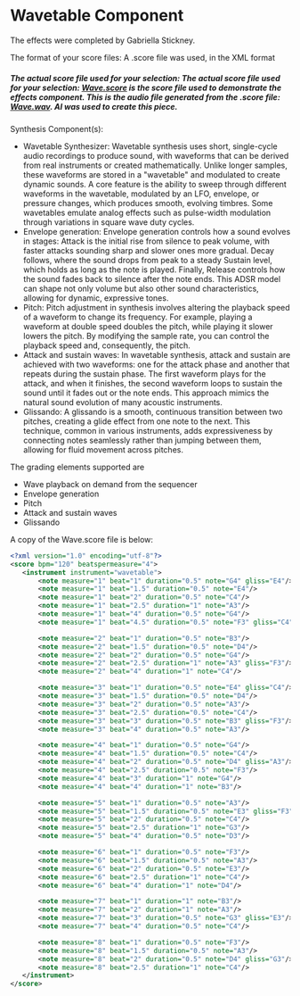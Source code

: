 # Wavetable Component

The effects were completed by Gabriella Stickney.

The format of your score files: A .score file was used, in the XML format

##### The actual score file used for your selection: The actual score file used for your selection: [Wave.score](./Project1/Wave.score) is the score file used to demonstrate the effects component. This is the audio file generated from the .score file: [Wave.wav](./Project1/Wave.wav). AI was used to create this piece.


Synthesis Component(s):
- Wavetable Synthesizer: Wavetable synthesis uses short, single-cycle audio recordings to produce sound, with waveforms that can be derived from real instruments or created mathematically. Unlike longer samples, these waveforms are stored in a "wavetable" and modulated to create dynamic sounds. A core feature is the ability to sweep through different waveforms in the wavetable, modulated by an LFO, envelope, or pressure changes, which produces smooth, evolving timbres. Some wavetables emulate analog effects such as pulse-width modulation through variations in square wave duty cycles. 
- Envelope generation: Envelope generation controls how a sound evolves in stages: Attack is the initial rise from silence to peak volume, with faster attacks sounding sharp and slower ones more gradual. Decay follows, where the sound drops from peak to a steady Sustain level, which holds as long as the note is played. Finally, Release controls how the sound fades back to silence after the note ends. This ADSR model can shape not only volume but also other sound characteristics, allowing for dynamic, expressive tones.
- Pitch: Pitch adjustment in synthesis involves altering the playback speed of a waveform to change its frequency. For example, playing a waveform at double speed doubles the pitch, while playing it slower lowers the pitch. By modifying the sample rate, you can control the playback speed and, consequently, the pitch.
- Attack and sustain waves: In wavetable synthesis, attack and sustain are achieved with two waveforms: one for the attack phase and another that repeats during the sustain phase. The first waveform plays for the attack, and when it finishes, the second waveform loops to sustain the sound until it fades out or the note ends. This approach mimics the natural sound evolution of many acoustic instruments.
- Glissando: A glissando is a smooth, continuous transition between two pitches, creating a glide effect from one note to the next. This technique, common in various instruments, adds expressiveness by connecting notes seamlessly rather than jumping between them, allowing for fluid movement across pitches.


The grading elements supported are 
- Wave playback on demand from the sequencer
- Envelope generation
- Pitch
- Attack and sustain waves
- Glissando


A copy of the Wave.score file is below:

```xml
﻿<?xml version="1.0" encoding="utf-8"?>
<score bpm="120" beatspermeasure="4">
   <instrument instrument="wavetable">
       <note measure="1" beat="1" duration="0.5" note="G4" gliss="E4"/>
       <note measure="1" beat="1.5" duration="0.5" note="E4"/>
       <note measure="1" beat="2" duration="0.5" note="C4"/>
       <note measure="1" beat="2.5" duration="1" note="A3"/>
       <note measure="1" beat="4" duration="0.5" note="G4"/>
       <note measure="1" beat="4.5" duration="0.5" note="F3" gliss="C4"/>

       <note measure="2" beat="1" duration="0.5" note="B3"/>
       <note measure="2" beat="1.5" duration="0.5" note="D4"/>
       <note measure="2" beat="2" duration="0.5" note="G4"/>
       <note measure="2" beat="2.5" duration="1" note="A3" gliss="F3"/>
       <note measure="2" beat="4" duration="1" note="C4"/>

       <note measure="3" beat="1" duration="0.5" note="E4" gliss="C4"/>
       <note measure="3" beat="1.5" duration="0.5" note="D4"/>
       <note measure="3" beat="2" duration="0.5" note="A3"/>
       <note measure="3" beat="2.5" duration="0.5" note="C4"/>
       <note measure="3" beat="3" duration="0.5" note="B3" gliss="F3"/>
       <note measure="3" beat="4" duration="0.5" note="A3"/>

       <note measure="4" beat="1" duration="0.5" note="G4"/>
       <note measure="4" beat="1.5" duration="0.5" note="C4"/>
       <note measure="4" beat="2" duration="0.5" note="D4" gliss="A3"/>
       <note measure="4" beat="2.5" duration="0.5" note="F3"/>
       <note measure="4" beat="3" duration="1" note="G4"/>
       <note measure="4" beat="4" duration="1" note="B3"/>

       <note measure="5" beat="1" duration="0.5" note="A3"/>
       <note measure="5" beat="1.5" duration="0.5" note="E3" gliss="F3"/>
       <note measure="5" beat="2" duration="0.5" note="C4"/>
       <note measure="5" beat="2.5" duration="1" note="G3"/>
       <note measure="5" beat="4" duration="0.5" note="D3"/>

       <note measure="6" beat="1" duration="0.5" note="F3"/>
       <note measure="6" beat="1.5" duration="0.5" note="A3"/>
       <note measure="6" beat="2" duration="0.5" note="E3"/>
       <note measure="6" beat="2.5" duration="1" note="C4"/>
       <note measure="6" beat="4" duration="1" note="D4"/>

       <note measure="7" beat="1" duration="1" note="B3"/>
       <note measure="7" beat="2" duration="1" note="A3"/>
       <note measure="7" beat="3" duration="0.5" note="G3" gliss="E3"/>
       <note measure="7" beat="4" duration="0.5" note="C4"/>

       <note measure="8" beat="1" duration="0.5" note="F3"/>
       <note measure="8" beat="1.5" duration="0.5" note="A3"/>
       <note measure="8" beat="2" duration="0.5" note="D4" gliss="G3"/>
       <note measure="8" beat="2.5" duration="1" note="C4"/>
   </instrument>
</score>
```

